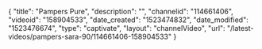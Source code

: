 {
    "title": "Pampers Pure",
    "description": "",
    "channelid": "114661406",
    "videoid": "158904533",
    "date_created": "1523474832",
    "date_modified": "1523476674",
    "type": "captivate",
    "layout": "channelVideo",
    "url": "\/latest-videos\/pampers-sara-90\/114661406-158904533"
}
